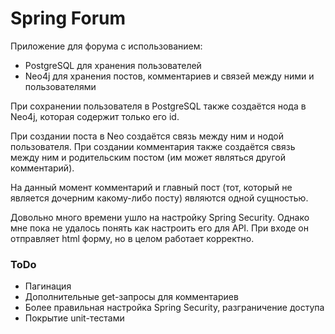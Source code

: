 # Spring Forum
Приложение для форума с использованием: 
* PostgreSQL для хранения пользователей
* Neo4j для хранения постов, комментариев и связей между ними и пользователями

При сохранении пользователя в PostgreSQL также создаётся нода в Neo4j, 
которая содержит только его id. 

При создании поста в Neo создаётся связь между ним и нодой пользователя. 
При создании комментария также создаётся связь между ним
и родительским постом (им может являться другой комментарий).

На данный момент комментарий и главный пост 
(тот, который не является дочерним какому-либо посту) являются одной сущностью.

Довольно много времени ушло на настройку Spring Security. 
Однако мне пока не удалось понять как настроить его для API. 
При входе он отправляет html форму, но в целом работает корректно.


### ToDo
* Пагинация
* Дополнительные get-запросы для комментариев
* Более правильная настройка Spring Security, разграничение доступа
* Покрытие unit-тестами